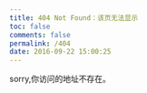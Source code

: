 ```yaml
---
title: 404 Not Found：该页无法显示
toc: false
comments: false
permalink: /404
date: 2016-09-22 15:00:25
---
```


sorry,你访问的地址不存在。
